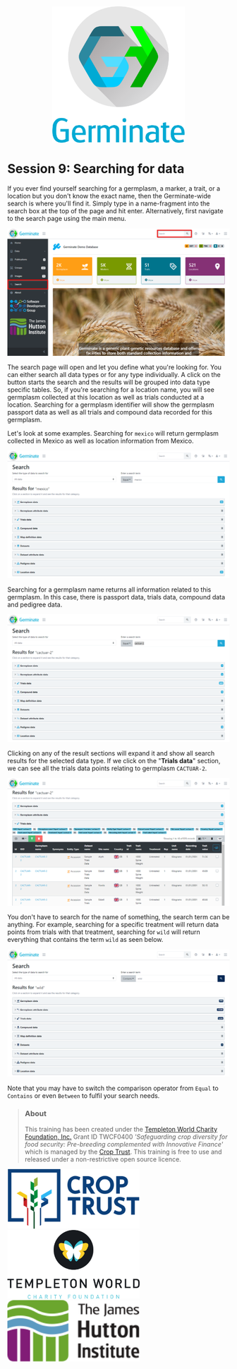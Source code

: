 <!-- Use these horrible HTML tag attributes because Markdown only supports limited HTML/CSS -->
<p align="center">
  <img src="img/germinate-square-name.svg" width="300" alt="Germinate">
</p>

# Session 9: Searching for data

If you ever find yourself searching for a germplasm, a marker, a trait, or a location but you don't know the exact name, then the Germinate-wide search is where you'll find it. Simply type in a name-fragment into the search box at the top of the page and hit enter. Alternatively, first navigate to the search page using the main menu.

<img src="session-9/search-interface.png" style="max-width: 100%;" alt="Search feature location on the web interface">

The search page will open and let you define what you're looking for. You can either search all data types or for any type individually. A click on the button starts the search and the results will be grouped into data type specific tables. So, if you're searching for a location name, you will see germplasm collected at this location as well as trials conducted at a location. Searching for a germplasm identifier will show the germplasm passport data as well as all trials and compound data recorded for this germplasm.

Let's look at some examples. Searching for `mexico` will return germplasm collected in Mexico as well as location information from Mexico.

<img src="session-9/search-example-location.png" style="max-width: 100%;" alt="Example of a search: Locations"> 

Searching for a germplasm name returns all information related to this germplasm. In this case, there is passport data, trials data, compound data and pedigree data.

<img src="session-9/search-example-germplasm.png" style="max-width: 100%;" alt="Example of a search: Germplasm"> 

Clicking on any of the result sections will expand it and show all search results for the selected data type. If we click on the "**Trials data**" section, we can see all the trials data points relating to germplasm `CACTUAR-2`.

<img src="session-9/search-example-germplasm-expanded.png" style="max-width: 100%;" alt="Example of a search: Germplasm expanded"> 

You don't have to search for the name of something, the search term can be anything. For example, searching for a specific treatment will return data points from trials with that treatment, searching for `wild` will return everything that contains the term `wild` as seen below.

<img src="session-9/search-example-wild.png" style="max-width: 100%;" alt="Example of a search: 'Wild''"> 

Note that you may have to switch the comparison operator from `Equal` to `Contains` or even `Between` to fulfil your search needs.

> ### About
> This training has been created under the [Templeton World Charity Foundation, Inc.](https://www.templetonworldcharity.org/) Grant ID TWCF0400 *'Safeguarding crop diversity for food security: Pre-breeding complemented with Innovative Finance'* which is managed by the [Crop Trust](https://www.croptrust.org/). This training is free to use and released under a non-restrictive open source licence.

<div class="logos">
  <img src="img/crop-trust.svg" width="300" alt="Crop Trust">
  <img src="img/templeton.svg" width="300" alt="Templeton World Charity Foundation">
  <img src="img/hutton.svg" width="300" alt="The James Hutton Institute">
</div>